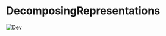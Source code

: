 # DecomposingRepresentations

<!-- [![Stable](https://img.shields.io/badge/docs-stable-blue.svg)](https://multivariatepolynomialsystems.github.io/DecomposingRepresentations.jl/stable/) -->
[![Dev](https://img.shields.io/badge/docs-dev-blue.svg)](https://multivariatepolynomialsystems.github.io/DecomposingRepresentations.jl/dev/)
<!-- [![Build Status](https://github.com/multivariatepolynomialsystems/DecomposingRepresentations.jl/actions/workflows/CI.yml/badge.svg?branch=main)](https://github.com/multivariatepolynomialsystems/DecomposingRepresentations.jl/actions/workflows/CI.yml?query=branch%3Amain)
[![Coverage](https://codecov.io/gh/multivariatepolynomialsystems/DecomposingRepresentations.jl/branch/main/graph/badge.svg)](https://codecov.io/gh/azoviktor/DecomposingRepresentations.jl) -->
